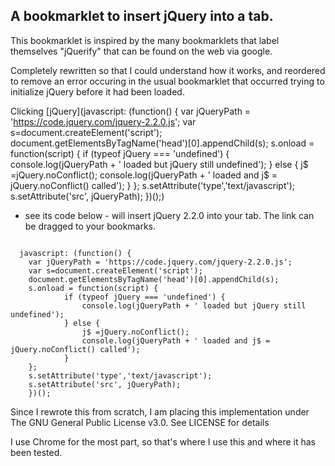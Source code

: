 A bookmarklet to insert jQuery into a tab.
-----------------------------------------

This bookmarklet is inspired by the many bookmarklets that label themselves "jQuerify" that can be found on the web via google.

Completely rewritten so that I could understand how it works, and reordered to remove an error occuring in the usual bookmarklet that occurred trying to initialize jQuery before it had been loaded.

Clicking [jQuery](javascript: (function() { var jQueryPath = 'https://code.jquery.com/jquery-2.2.0.js'; var s=document.createElement('script'); document.getElementsByTagName('head')[0].appendChild(s); s.onload = function(script) { if (typeof jQuery === 'undefined') { console.log(jQueryPath + ' loaded but jQuery still undefined'); } else { j$ =jQuery.noConflict(); console.log(jQueryPath + ' loaded and j$ = jQuery.noConflict() called'); } }; s.setAttribute('type','text/javascript'); s.setAttribute('src', jQueryPath); })();)
- see its code below - will insert jQuery 2.2.0 into your tab.
The link can be dragged to your bookmarks.

<pre><code>
  javascript: (function() { 
    var jQueryPath = 'https://code.jquery.com/jquery-2.2.0.js';
    var s=document.createElement('script');
    document.getElementsByTagName('head')[0].appendChild(s);
    s.onload = function(script) {
            if (typeof jQuery === 'undefined') {
                console.log(jQueryPath + ' loaded but jQuery still undefined');
            } else {
                j$ =jQuery.noConflict();
                console.log(jQueryPath + ' loaded and j$ = jQuery.noConflict() called');
            }
    };
    s.setAttribute('type','text/javascript');
    s.setAttribute('src', jQueryPath);
    })();
</code></pre>

Since I rewrote this from scratch, I am placing this implementation under The GNU General Public License v3.0. See LICENSE for details

I use Chrome for the most part, so that's where I use this and where it has been tested.

